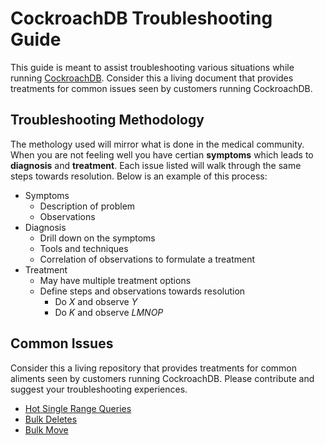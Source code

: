 # CockroachDB Troubleshooting Guide
This guide is meant to assist troubleshooting various situations while running [CockroachDB](https://cockroachlabs.com).  Consider this a living document that provides treatments for common issues seen by customers running CockroachDB. 

## Troubleshooting Methodology 
The methology used will mirror what is done in the medical community.  When you are not feeling well you have certian **symptoms** which leads to **diagnosis** and **treatment**.  Each issue listed will walk through the same steps towards resolution.  Below is an example of this process:

* Symptoms
    * Description of problem
    * Observations
* Diagnosis
    * Drill down on the symptoms
    * Tools and techniques
    * Correlation of observations to formulate a treatment
* Treatment
    * May have multiple treatment options    
    * Define steps and observations towards resolution
        * Do *X* and observe *Y*
        * Do *K* and observe *LMNOP*

## Common Issues
Consider this a living repository that provides treatments for common aliments seen by customers running CockroachDB.  Please contribute and suggest your troubleshooting experiences.

* [Hot Single Range Queries](issues/hotrange/hot_singlerange_troubleshooting.md)
* [Bulk Deletes](issues/bulk_delete/bulk_delete_troubleshooting.md)
* [Bulk Move](issues/bulk_move/bulk_move_troubleshooting.md)
